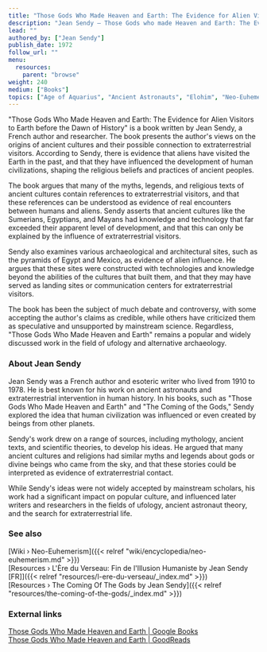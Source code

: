 ```yaml
---
title: "Those Gods Who Made Heaven and Earth: The Evidence for Alien Visitors to Earth before the Dawn of History"
description: "Jean Sendy — Those Gods who made Heaven and Earth: The Evidence for Alien Visitors to Earth before the Dawn of History (1972)"
lead: ""
authored_by: ["Jean Sendy"]
publish_date: 1972
follow_url: ""
menu:
  resources:
    parent: "browse"
weight: 240
medium: ["Books"]
topics: ["Age of Aquarius", "Ancient Astronauts", "Elohim", "Neo-Euhemerism", "Precession"]
---
```


"Those Gods Who Made Heaven and Earth: The Evidence for Alien Visitors to Earth before the Dawn of History" is a book written by Jean Sendy, a French author and researcher. The book presents the author's views on the origins of ancient cultures and their possible connection to extraterrestrial visitors. According to Sendy, there is evidence that aliens have visited the Earth in the past, and that they have influenced the development of human civilizations, shaping the religious beliefs and practices of ancient peoples.

The book argues that many of the myths, legends, and religious texts of ancient cultures contain references to extraterrestrial visitors, and that these references can be understood as evidence of real encounters between humans and aliens. Sendy asserts that ancient cultures like the Sumerians, Egyptians, and Mayans had knowledge and technology that far exceeded their apparent level of development, and that this can only be explained by the influence of extraterrestrial visitors.

Sendy also examines various archaeological and architectural sites, such as the pyramids of Egypt and Mexico, as evidence of alien influence. He argues that these sites were constructed with technologies and knowledge beyond the abilities of the cultures that built them, and that they may have served as landing sites or communication centers for extraterrestrial visitors.

The book has been the subject of much debate and controversy, with some accepting the author's claims as credible, while others have criticized them as speculative and unsupported by mainstream science. Regardless, "Those Gods Who Made Heaven and Earth" remains a popular and widely discussed work in the field of ufology and alternative archaeology.

### About Jean Sendy

Jean Sendy was a French author and esoteric writer who lived from 1910 to 1978. He is best known for his work on ancient astronauts and extraterrestrial intervention in human history. In his books, such as "Those Gods Who Made Heaven and Earth" and "The Coming of the Gods," Sendy explored the idea that human civilization was influenced or even created by beings from other planets.

Sendy's work drew on a range of sources, including mythology, ancient texts, and scientific theories, to develop his ideas. He argued that many ancient cultures and religions had similar myths and legends about gods or divine beings who came from the sky, and that these stories could be interpreted as evidence of extraterrestrial contact.

While Sendy's ideas were not widely accepted by mainstream scholars, his work had a significant impact on popular culture, and influenced later writers and researchers in the fields of ufology, ancient astronaut theory, and the search for extraterrestrial life.

### See also

[Wiki › Neo-Euhemerism]({{< relref "wiki/encyclopedia/neo-euhemerism.md" >}})</br>
[Resources › L\'Ère du Verseau: Fin de l\'Illusion Humaniste by Jean Sendy \[FR\]]({{< relref "resources/l-ere-du-verseau/_index.md" >}})</br>
[Resources › The Coming Of The Gods by Jean Sendy]({{< relref "resources/the-coming-of-the-gods/_index.md" >}})</br>

### External links

[Those Gods Who Made Heaven and Earth | Google Books](https://books.google.ch/books?printsec=frontcover&vid=ISBN0425021300)</br>
[Those Gods Who Made Heaven and Earth | GoodReads](https://www.goodreads.com/en/book/show/2534402.Those_Gods_Who_Made_Heaven_Earth_The_Novel_Of_The_Bible)</br>

